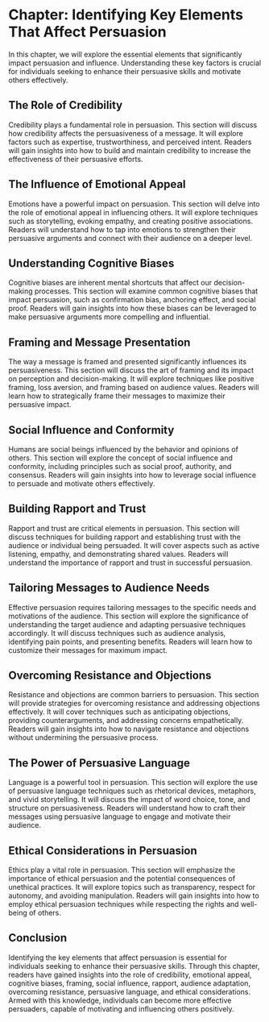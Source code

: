 Chapter: Identifying Key Elements That Affect Persuasion
========================================================

In this chapter, we will explore the essential elements that significantly impact persuasion and influence. Understanding these key factors is crucial for individuals seeking to enhance their persuasive skills and motivate others effectively.

The Role of Credibility
-----------------------

Credibility plays a fundamental role in persuasion. This section will discuss how credibility affects the persuasiveness of a message. It will explore factors such as expertise, trustworthiness, and perceived intent. Readers will gain insights into how to build and maintain credibility to increase the effectiveness of their persuasive efforts.

The Influence of Emotional Appeal
---------------------------------

Emotions have a powerful impact on persuasion. This section will delve into the role of emotional appeal in influencing others. It will explore techniques such as storytelling, evoking empathy, and creating positive associations. Readers will understand how to tap into emotions to strengthen their persuasive arguments and connect with their audience on a deeper level.

Understanding Cognitive Biases
------------------------------

Cognitive biases are inherent mental shortcuts that affect our decision-making processes. This section will examine common cognitive biases that impact persuasion, such as confirmation bias, anchoring effect, and social proof. Readers will gain insights into how these biases can be leveraged to make persuasive arguments more compelling and influential.

Framing and Message Presentation
--------------------------------

The way a message is framed and presented significantly influences its persuasiveness. This section will discuss the art of framing and its impact on perception and decision-making. It will explore techniques like positive framing, loss aversion, and framing based on audience values. Readers will learn how to strategically frame their messages to maximize their persuasive impact.

Social Influence and Conformity
-------------------------------

Humans are social beings influenced by the behavior and opinions of others. This section will explore the concept of social influence and conformity, including principles such as social proof, authority, and consensus. Readers will gain insights into how to leverage social influence to persuade and motivate others effectively.

Building Rapport and Trust
--------------------------

Rapport and trust are critical elements in persuasion. This section will discuss techniques for building rapport and establishing trust with the audience or individual being persuaded. It will cover aspects such as active listening, empathy, and demonstrating shared values. Readers will understand the importance of rapport and trust in successful persuasion.

Tailoring Messages to Audience Needs
------------------------------------

Effective persuasion requires tailoring messages to the specific needs and motivations of the audience. This section will explore the significance of understanding the target audience and adapting persuasive techniques accordingly. It will discuss techniques such as audience analysis, identifying pain points, and presenting benefits. Readers will learn how to customize their messages for maximum impact.

Overcoming Resistance and Objections
------------------------------------

Resistance and objections are common barriers to persuasion. This section will provide strategies for overcoming resistance and addressing objections effectively. It will cover techniques such as anticipating objections, providing counterarguments, and addressing concerns empathetically. Readers will gain insights into how to navigate resistance and objections without undermining the persuasive process.

The Power of Persuasive Language
--------------------------------

Language is a powerful tool in persuasion. This section will explore the use of persuasive language techniques such as rhetorical devices, metaphors, and vivid storytelling. It will discuss the impact of word choice, tone, and structure on persuasiveness. Readers will understand how to craft their messages using persuasive language to engage and motivate their audience.

Ethical Considerations in Persuasion
------------------------------------

Ethics play a vital role in persuasion. This section will emphasize the importance of ethical persuasion and the potential consequences of unethical practices. It will explore topics such as transparency, respect for autonomy, and avoiding manipulation. Readers will gain insights into how to employ ethical persuasion techniques while respecting the rights and well-being of others.

Conclusion
----------

Identifying the key elements that affect persuasion is essential for individuals seeking to enhance their persuasive skills. Through this chapter, readers have gained insights into the role of credibility, emotional appeal, cognitive biases, framing, social influence, rapport, audience adaptation, overcoming resistance, persuasive language, and ethical considerations. Armed with this knowledge, individuals can become more effective persuaders, capable of motivating and influencing others positively.
